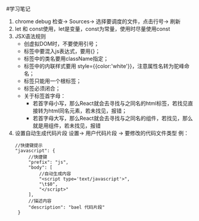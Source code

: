 #学习笔记
1. chrome debug
   检查-> Sources-> 选择要调度的文件，点击行号-> 刷新
2. let 和 const使用，let是变量，const为常量，使用时尽量使用const
3. JSX语法规则
   * 创虚拟DOM时，不要使用引号；
   * 标签中要混入js表达式，要用{}；
   * 标签中的类名要用className指定；
   * 标签中的内联样式要用 style={{color:'white'}}，注意属性名转为驼峰命名；
   * 标签只能用一个根标签；
   * 标签必须闭合；
   * 关于标签首字母：
     * 若首字母小写，那么React就会去寻找与之同名的html标签，若找见直接转为html同名元素，若未找见，报错；
     * 若首字母大写，那么React就会去寻找与之同名的组件，若找见，那么就是用组件，若未找见，报错
4. 设置自动生成代码片段
   设置-> 用户代码片段 -> 要修改的代码文件类型
   例：
   ```
   //快捷键提示
   "javascript": {
        //快捷键
		"prefix": "js",
	 	"body": [
            //自动生成内容
	 		"<script type='text/javascript'>",
			"\t$0",
			"</script>"
	 	],
        //描述内容
	 	"description": "bael 代码片段"
	}
    ```


